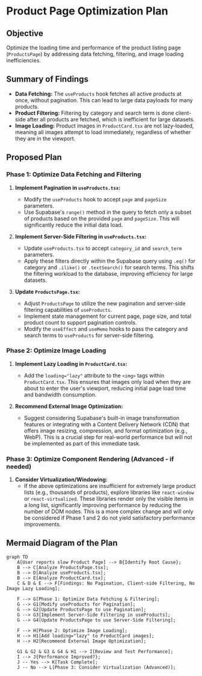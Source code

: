 # Product Page Optimization Plan

## Objective
Optimize the loading time and performance of the product listing page (`ProductsPage`) by addressing data fetching, filtering, and image loading inefficiencies.

## Summary of Findings
*   **Data Fetching:** The `useProducts` hook fetches all active products at once, without pagination. This can lead to large data payloads for many products.
*   **Product Filtering:** Filtering by category and search term is done client-side after all products are fetched, which is inefficient for large datasets.
*   **Image Loading:** Product images in `ProductCard.tsx` are not lazy-loaded, meaning all images attempt to load immediately, regardless of whether they are in the viewport.

## Proposed Plan

### Phase 1: Optimize Data Fetching and Filtering

1.  **Implement Pagination in `useProducts.tsx`:**
    *   Modify the `useProducts` hook to accept `page` and `pageSize` parameters.
    *   Use Supabase's `range()` method in the query to fetch only a subset of products based on the provided `page` and `pageSize`. This will significantly reduce the initial data load.

2.  **Implement Server-Side Filtering in `useProducts.tsx`:**
    *   Update `useProducts.tsx` to accept `category_id` and `search_term` parameters.
    *   Apply these filters directly within the Supabase query using `.eq()` for category and `.ilike()` or `.textSearch()` for search terms. This shifts the filtering workload to the database, improving efficiency for large datasets.

3.  **Update `ProductsPage.tsx`:**
    *   Adjust `ProductsPage` to utilize the new pagination and server-side filtering capabilities of `useProducts`.
    *   Implement state management for current page, page size, and total product count to support pagination controls.
    *   Modify the `useEffect` and `useMemo` hooks to pass the category and search terms to `useProducts` for server-side filtering.

### Phase 2: Optimize Image Loading

1.  **Implement Lazy Loading in `ProductCard.tsx`:**
    *   Add the `loading="lazy"` attribute to the `<img>` tags within `ProductCard.tsx`. This ensures that images only load when they are about to enter the user's viewport, reducing initial page load time and bandwidth consumption.

2.  **Recommend External Image Optimization:**
    *   Suggest considering Supabase's built-in image transformation features or integrating with a Content Delivery Network (CDN) that offers image resizing, compression, and format optimization (e.g., WebP). This is a crucial step for real-world performance but will not be implemented as part of this immediate task.

### Phase 3: Optimize Component Rendering (Advanced - if needed)

1.  **Consider Virtualization/Windowing:**
    *   If the above optimizations are insufficient for extremely large product lists (e.g., thousands of products), explore libraries like `react-window` or `react-virtualized`. These libraries render only the visible items in a long list, significantly improving performance by reducing the number of DOM nodes. This is a more complex change and will only be considered if Phase 1 and 2 do not yield satisfactory performance improvements.

## Mermaid Diagram of the Plan

```mermaid
graph TD
    A[User reports slow Product Page] --> B{Identify Root Cause};
    B --> C[Analyze ProductsPage.tsx];
    B --> D[Analyze useProducts.tsx];
    B --> E[Analyze ProductCard.tsx];
    C & D & E --> F[Findings: No Pagination, Client-side Filtering, No Image Lazy Loading];

    F --> G[Phase 1: Optimize Data Fetching & Filtering];
    G --> G1[Modify useProducts for Pagination];
    G --> G2[Update ProductsPage to use Pagination];
    G --> G3[Implement Server-Side Filtering in useProducts];
    G --> G4[Update ProductsPage to use Server-Side Filtering];

    F --> H[Phase 2: Optimize Image Loading];
    H --> H1[Add loading="lazy" to ProductCard images];
    H --> H2[Recommend External Image Optimization];

    G1 & G2 & G3 & G4 & H1 --> I[Review and Test Performance];
    I --> J{Performance Improved?};
    J -- Yes --> K[Task Complete];
    J -- No --> L[Phase 3: Consider Virtualization (Advanced)];